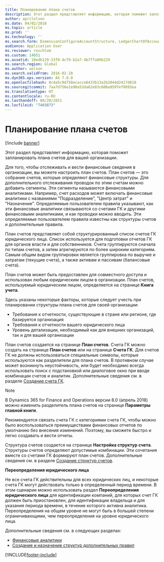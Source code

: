 ```yaml
---
title: Планирование плана счетов
description: Этот раздел представляет информацию, которая поможет запланировать плана счетов для вашей организации.
author: aprilolson
ms.date: 04/02/2018
ms.topic: article
ms.prod: ''
ms.technology: ''
ms.search.form: DimensionConfigureAccountStructure, LedgerChartOfAccounts
audience: Application User
ms.reviewer: roschlom
ms.custom: 14051
ms.assetid: 10edb129-33f0-4cf9-b2a7-4b7ffa09b229
ms.search.region: Global
ms.author: aolson
ms.search.validFrom: 2016-02-28
ms.dyn365.ops.version: AX 7.0.0
ms.openlocfilehash: 0c4a5c0d758ecacce6433b13a2b2044d2417d018
ms.sourcegitcommit: 7aa7d756e1e98a53da62e03c608a9597ef9893ea
ms.translationtype: HT
ms.contentlocale: ru-RU
ms.lasthandoff: 08/20/2021
ms.locfileid: "7403873"
---
```

# <a name="plan-your-chart-of-accounts"></a>Планирование плана счетов

[!include [banner](../includes/banner.md)]

Этот раздел представляет информацию, которая поможет запланировать плана счетов для вашей организации.

Для того, чтобы отслеживать и вести финансовые сведения в организации, вы можете настроить план счетов. План счетов — это собрание счетов, которые определяют финансовые структуры. Для дополнительного отслеживания проводок по этим счетам можно добавить сегменты. Эти сегменты называются финансовыми аналитиками. Например, счет расходов может включать финансовые аналитики с названиями "Подразделение", "Центр затрат" и "Назначение". Определяемые пользователем правила указывают, как эти финансовые аналитики связываются со счетами ГК и другими финансовыми аналитиками, и как проводки можно вводить. Эти определяемые пользователем правила известны как структуры счетов и дополнительные правила.

План счетов представляет собой структурированный список счетов ГК юридического лица. Список используется для подготовки отчетов ГК для органов власти и для собственников. Счета группируются сначала по типам счетов, а затем агрегируются по более широким категориям. Самым общим видом группировки является группировка по выручке и затратам (текущие счета), а также активам и пассивам (балансовые счета).

План счетов может быть предоставлен для совместного доступа и использован любым юридическим лицом в организации. План счетов, используемый юридическим лицом, определяется на странице **Книга учета**.

Здесь указаны некоторые факторы, которые следует учесть при планировании структуры плана счетов для своей организации:

- Требования к отчетности, существующие в стране или регионе, где базируется организация
- Требования к отчетности вашего юридического лица
- Уровень детализации, необходимый как для внешних организаций, так и для вашей организации

План счетов создается на странице **План счетов**. Счета ГК можно создать на странице **План счетов** или на странице **Счета ГК**. Для счетов ГК не должны использоваться специальные символы, которые используются как разделители для плана счетов. В противном случае может возникнуть неустойчивость, или будет необходимо всегда использовать поиск с подстановкой или диалоговое окно при вводе комбинации счетов и аналитик. Дополнительные сведения см. в разделе [Создание счета ГК](tasks/create-main-account.md).

> [!NOTE]
> В Dynamics 365 for Finance and Operations версии 8.0 (апрель 2018) можно изменить разделитель плана счетов на странице **Параметры главной книги**.

Рекомендуется связать счета ГК с категориями счета ГК, чтобы можно было воспользоваться преимуществами финансовых отчетов по умолчанию без внесения изменений. Поэтому, вы сможете быстро и легко создавать и вести отчеты.

Структура счетов создается на странице **Настройка структур счета**. Структуры счетов определяют допустимые комбинации. Эти сочетания вместе со счетами ГК формируют план счетов. Дополнительные сведения см. в разделе [Создание структур счетов](tasks/create-account-structures.md).

**Переопределения юридического лица**

Не все счета ГК действительны для всех юридических лиц, и некоторые счета ГК могут действовать только в определенный период времени. В этом сценарии можно использовать раздел **Переопределения юридического лица** для идентификации компаний, для которых счет ГК должен быть приостановлен, для идентификации владельца и для указания периода времени, в течение которого активна аналитика. Переопределения на общем уровне не могут быть в большей степени ограничивающими, чем переопределения на уровне юридического лица.

Дополнительные сведения см. в следующих разделах:

- [Финансовые аналитики](financial-dimensions.md)
- [Создание и назначение структур дополнительных правил](tasks/create-assign-advanced-rule-structures.md)


[!INCLUDE[footer-include](../../includes/footer-banner.md)]
